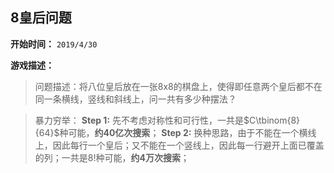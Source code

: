 ## 8皇后问题
**开始时间：**
`2019/4/30`

**游戏描述：**
>问题描述：将八位皇后放在一张8x8的棋盘上，使得即任意两个皇后都不在同一条横线，竖线和斜线上，问一共有多少种摆法？

>暴力穷举：
**Step 1:** 先不考虑对称性和可行性，一共是$C\tbinom{8}{64}$种可能，**约40亿次搜索**；
**Step 2:** 换种思路，由于不能在一个横线上，因此每行一个皇后；又不能在一个竖线上，因此每一行避开上面已覆盖的列；一共是8!种可能，**约4万次搜索**；
